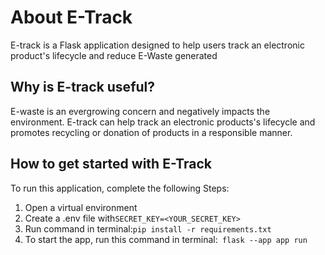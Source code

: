 # About E-Track 
E-track is a Flask application designed to help users track an electronic product's lifecycle and reduce E-Waste generated 

## Why is E-track useful? 
E-waste is an evergrowing concern and negatively impacts the environment. E-track can help track an electronic products's lifecycle and promotes recycling or donation of products in a responsible manner. 

## How to get started with E-Track
To run this application, complete the following Steps: 
1) Open a virtual environment 
2) Create a .env file with```SECRET_KEY=<YOUR_SECRET_KEY>```
3) Run command in terminal:```pip install -r requirements.txt```
4) To start the app, run this command in terminal:``` flask --app app run```
